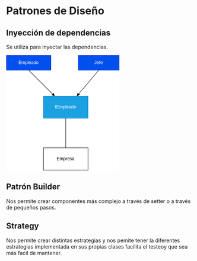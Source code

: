 # Patrones de Diseño

## Inyección de dependencias

Se utiliza para inyectar las dependencias.

![Diagrama](https://raw.githubusercontent.com/shamandul/Patrones/main/img/diagrama.png)

## Patrón Builder

Nos permite crear componentes más complejo a través de setter o a través de pequeños pasos.

## Strategy

Nos permite crear distintas estrategias y nos pemite tener la diferentes estrategias implementada en sus propias clases facilita el testeoy que sea más facil de mantener.
